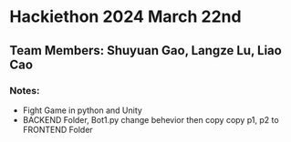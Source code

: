 # Hackiethon 2024 March 22nd
## Team Members: Shuyuan Gao, Langze Lu, Liao Cao

### Notes:
- Fight Game in python and Unity
- BACKEND Folder, Bot1.py change behevior then copy copy p1, p2 to FRONTEND Folder
